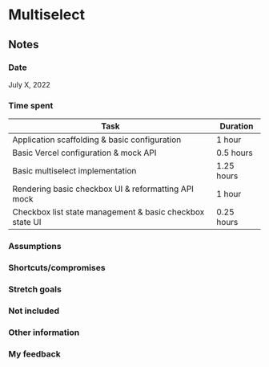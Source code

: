 # Multiselect

## Notes

### Date

July X, 2022

### Time spent

| Task                                                     | Duration   |
| -------------------------------------------------------- | ---------- |
| Application scaffolding & basic configuration            | 1 hour     |
| Basic Vercel configuration & mock API                    | 0.5 hours  |
| Basic multiselect implementation                         | 1.25 hours |
| Rendering basic checkbox UI & reformatting API mock      | 1 hour     |
| Checkbox list state management & basic checkbox state UI | 0.25 hours |

### Assumptions

### Shortcuts/compromises

### Stretch goals

### Not included

### Other information

### My feedback
